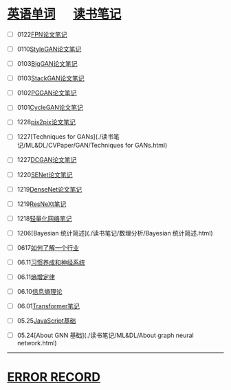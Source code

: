 # [英语单词](./egls/word.html) &emsp;  [读书笔记](./%E8%AF%BB%E4%B9%A6%E7%AC%94%E8%AE%B0/) 




- [ ] 0122[FPN论文笔记](./读书笔记/ML&DL/CVPaper/目标检测/FPN论文笔记.html)


- [ ] 0110[StyleGAN论文笔记](./读书笔记/ML&DL/CVPaper/GAN/StyleGAN论文笔记.html)
- [ ] 0103[BigGAN论文笔记](./读书笔记/ML&DL/CVPaper/GAN/BigGAN论文笔记.html)
- [ ] 0103[StackGAN论文笔记](./读书笔记/ML&DL/CVPaper/GAN/StackGAN论文笔记.html)
- [ ] 0102[PGGAN论文笔记](./读书笔记/ML&DL/CVPaper/GAN/PGGAN论文笔记.html)
- [ ] 0101[CycleGAN论文笔记](./读书笔记/ML&DL/CVPaper/GAN/CycleGAN论文笔记.html)
- [ ] 1228[pix2pix论文笔记](./读书笔记/ML&DL/CVPaper/GAN/pix2pix论文笔记.html)
- [ ] 1227[Techniques for GANs](./读书笔记/ML&DL/CVPaper/GAN/Techniques for GANs.html)
- [ ] 1227[DCGAN论文笔记](./读书笔记/ML&DL/CVPaper/GAN/DCGAN论文笔记.html) 
- [ ] 1220[SENet论文笔记](./读书笔记/ML&DL/CVPaper/CV-Baseline/SENet论文笔记.html)
- [ ] 1219[DenseNet论文笔记](./读书笔记/ML&DL/CVPaper/CV-Baseline/DenseNet论文笔记.html)
- [ ] 1219[ResNeXt笔记](./读书笔记/ML&DL/CVPaper/CV-Baseline/ResNeXt笔记.html)
- [ ] 1218[轻量化网络笔记](./读书笔记/ML&DL/轻量化网络/轻量化网络笔记.html) 
- [ ] 1206[Bayesian 统计简述](./读书笔记/数理分析/Bayesian 统计简述.html) 
- [ ] 0617[如何了解一个行业](./读书笔记/IDEA整理/如何了解一个行业.html)
- [ ] 06.11[习惯养成和神经系统](./读书笔记/IDEA整理/习惯养成和神经系统.html) 
- [ ] 06.11[熵增定律](./读书笔记/IDEA整理/熵增定律.html) 
- [ ] 06.10[信息熵理论](./读书笔记/IDEA整理/信息熵理论.html) 
- [ ] 06.01[Transformer笔记](./读书笔记/ML&DL/NLP/Transformer笔记.html) 
- [ ] 05.25[JavaScript基础](./读书笔记/CS/前端相关/JavaScript基础.html) 
- [ ] 05.24[About GNN 基础](./读书笔记/ML&DL/About graph neural network.html) 

------

# [ERROR RECORD](./读书笔记/ERROR_RECORD/) 

